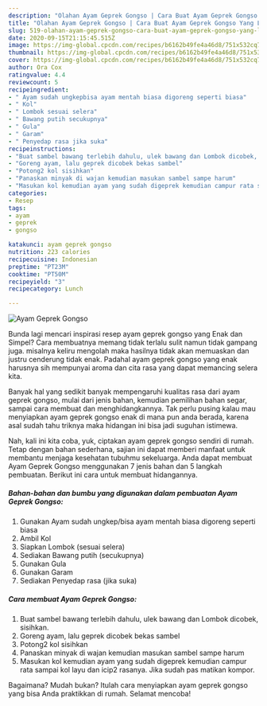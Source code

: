 ```yaml
---
description: "Olahan Ayam Geprek Gongso | Cara Buat Ayam Geprek Gongso Yang Lezat"
title: "Olahan Ayam Geprek Gongso | Cara Buat Ayam Geprek Gongso Yang Lezat"
slug: 519-olahan-ayam-geprek-gongso-cara-buat-ayam-geprek-gongso-yang-lezat
date: 2020-09-15T21:15:45.515Z
image: https://img-global.cpcdn.com/recipes/b6162b49fe4a46d8/751x532cq70/ayam-geprek-gongso-foto-resep-utama.jpg
thumbnail: https://img-global.cpcdn.com/recipes/b6162b49fe4a46d8/751x532cq70/ayam-geprek-gongso-foto-resep-utama.jpg
cover: https://img-global.cpcdn.com/recipes/b6162b49fe4a46d8/751x532cq70/ayam-geprek-gongso-foto-resep-utama.jpg
author: Ora Cox
ratingvalue: 4.4
reviewcount: 5
recipeingredient:
- " Ayam sudah ungkepbisa ayam mentah biasa digoreng seperti biasa"
- " Kol"
- " Lombok sesuai selera"
- " Bawang putih secukupnya"
- " Gula"
- " Garam"
- " Penyedap rasa jika suka"
recipeinstructions:
- "Buat sambel bawang terlebih dahulu, ulek bawang dan Lombok dicobek, sisihkan."
- "Goreng ayam, lalu geprek dicobek bekas sambel"
- "Potong2 kol sisihkan"
- "Panaskan minyak di wajan kemudian masukan sambel sampe harum"
- "Masukan kol kemudian ayam yang sudah digeprek kemudian campur rata sampai kol layu dan icip2 rasanya. Jika sudah pas matikan kompor."
categories:
- Resep
tags:
- ayam
- geprek
- gongso

katakunci: ayam geprek gongso 
nutrition: 223 calories
recipecuisine: Indonesian
preptime: "PT23M"
cooktime: "PT50M"
recipeyield: "3"
recipecategory: Lunch

---
```



![Ayam Geprek Gongso](https://img-global.cpcdn.com/recipes/b6162b49fe4a46d8/751x532cq70/ayam-geprek-gongso-foto-resep-utama.jpg)

Bunda lagi mencari inspirasi resep ayam geprek gongso yang Enak dan Simpel? Cara membuatnya memang tidak terlalu sulit namun tidak gampang juga. misalnya keliru mengolah maka hasilnya tidak akan memuaskan dan justru cenderung tidak enak. Padahal ayam geprek gongso yang enak harusnya sih mempunyai aroma dan cita rasa yang dapat memancing selera kita.

Banyak hal yang sedikit banyak mempengaruhi kualitas rasa dari ayam geprek gongso, mulai dari jenis bahan, kemudian pemilihan bahan segar, sampai cara membuat dan menghidangkannya. Tak perlu pusing kalau mau menyiapkan ayam geprek gongso enak di mana pun anda berada, karena asal sudah tahu triknya maka hidangan ini bisa jadi suguhan istimewa.




Nah, kali ini kita coba, yuk, ciptakan ayam geprek gongso sendiri di rumah. Tetap dengan bahan sederhana, sajian ini dapat memberi manfaat untuk membantu menjaga kesehatan tubuhmu sekeluarga. Anda dapat membuat Ayam Geprek Gongso menggunakan 7 jenis bahan dan 5 langkah pembuatan. Berikut ini cara untuk membuat hidangannya.

<!--inarticleads1-->

##### Bahan-bahan dan bumbu yang digunakan dalam pembuatan Ayam Geprek Gongso:

1. Gunakan  Ayam sudah ungkep/bisa ayam mentah biasa digoreng seperti biasa
1. Ambil  Kol
1. Siapkan  Lombok (sesuai selera)
1. Sediakan  Bawang putih (secukupnya)
1. Gunakan  Gula
1. Gunakan  Garam
1. Sediakan  Penyedap rasa (jika suka)




<!--inarticleads2-->

##### Cara membuat Ayam Geprek Gongso:

1. Buat sambel bawang terlebih dahulu, ulek bawang dan Lombok dicobek, sisihkan.
1. Goreng ayam, lalu geprek dicobek bekas sambel
1. Potong2 kol sisihkan
1. Panaskan minyak di wajan kemudian masukan sambel sampe harum
1. Masukan kol kemudian ayam yang sudah digeprek kemudian campur rata sampai kol layu dan icip2 rasanya. Jika sudah pas matikan kompor.




Bagaimana? Mudah bukan? Itulah cara menyiapkan ayam geprek gongso yang bisa Anda praktikkan di rumah. Selamat mencoba!
